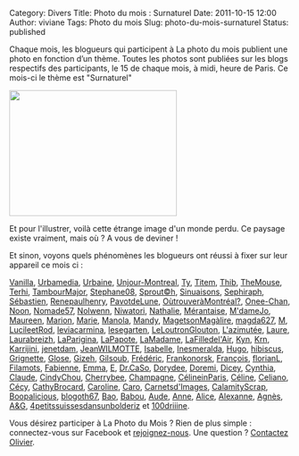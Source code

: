 Category: Divers
Title: Photo du mois : Surnaturel
Date: 2011-10-15 12:00
Author: viviane
Tags: Photo du mois
Slug: photo-du-mois-surnaturel
Status: published

Chaque mois, les blogueurs qui participent à La photo du mois publient une photo en fonction d’un thème. Toutes les photos sont publiées sur les blogs respectifs des participants, le 15 de chaque mois, à midi, heure de Paris. Ce mois-ci le thème est "Surnaturel"

<a href="http://www.viviane-voyages.com/wp-content/uploads/2011/10/P1100344.jpg"><img class="aligncenter size-medium wp-image-2319" title="Photo du mois : Surnaturel" src="http://www.viviane-voyages.com/wp-content/uploads/2011/10/P1100344-300x225.jpg" alt="" width="300" height="225" /></a>

Et pour l'illustrer, voilà cette étrange image d'un monde perdu. Ce paysage existe vraiment, mais où ? A vous de deviner !

Et sinon, voyons quels phénomènes les blogueurs ont réussi à fixer sur leur appareil ce mois ci :

<!--DEBUT DU PAVE DE LIENS-->
<a href="http://www.inmybubble.org/" target="_blank"> Vanilla</a>, <a href="http://www.urbamedia.com/" target="_blank"> Urbamedia</a>, <a href="http://urbancollector.blogspot.com/" target="_blank"> Urbaine</a>, <a href="http://unjourmontreal.wordpress.com/" target="_blank"> Unjour-Montreal</a>, <a href="http://mal.blogs-de-voyage.fr/" target="_blank"> Ty</a>, <a href="http://www.titem.fr/" target="_blank"> Titem</a>, <a href="http://carroir.over-blog.com/" target="_blank"> Thib</a>, <a href="http://mouseandfrog.wordpress.com/" target="_blank"> TheMouse</a>, <a href="http://terhischram.blogspot.com/" target="_blank"> Terhi</a>, <a href="http://www.tambour-major.blogspot.com/" target="_blank"> TambourMajor</a>, <a href="http://www.provincecanadienne.blogspot.com/" target="_blank"> Stephane08</a>, <a href="http://sproutch-photos.blogspot.com/" target="_blank"> Sprout©h</a>, <a href="http://sinuaisons.wordpress.com/" target="_blank"> Sinuaisons</a>, <a href="http://www.sephiraph.be/" target="_blank"> Sephiraph</a>, <a href="http://sgiworld.blogspot.com/" target="_blank"> Sébastien</a>, <a href="http://renepaulhenry.blogspot.com/" target="_blank"> Renepaulhenry</a>, <a href="http://pavot-de-lune.over-blog.com/" target="_blank"> PavotdeLune</a>, <a href="http://ou-trouver-a-montreal.ca/" target="_blank"> OùtrouveràMontréal?</a>, <a href="http://la-trentaine-quelle-aubaine.over-blog.com/" target="_blank"> Onee-Chan</a>, <a href="http://expediterre.wordpress.com/" target="_blank"> Noon</a>, <a href="http://messineaventure.canalblog.com/" target="_blank"> Nomade57</a>, <a href="http://graindesucre.com/hermineorignal/" target="_blank"> Nolwenn</a>, <a href="http://lecoqetlecerisier.wordpress.com/" target="_blank"> Niwatori</a>, <a href="http://voyageusecomtoise.wordpress.com/" target="_blank"> Nathalie</a>, <a href="http://merantaise.blogspot.com/" target="_blank"> Mérantaise</a>, <a href="http://mdamejo.blogspot.com/" target="_blank"> M'dameJo</a>, <a href="http://scrapblog.maumautte.com/" target="_blank"> Maureen</a>, <a href="http://marionnette.comxa.com/" target="_blank"> Marion</a>, <a href="http://marieetfrank.blogspot.com/" target="_blank"> Marie</a>, <a href="http://www.bellelavie.org/" target="_blank"> Manola</a>, <a href="http://mandystockholm.com/" target="_blank"> Mandy</a>, <a href="http://parisbymag.wordpress.com/" target="_blank"> MagetsonMagàlire</a>, <a href="http://anteketborka.blogspot.com/" target="_blank"> magda627</a>, <a href="http://basedinsg.blogspot.com/" target="_blank"> M</a>, <a href="http://www.destination-montreal.over-blog.net/" target="_blank"> LucileetRod</a>, <a href="http://www.leviacarmina.fr/wordpressfr/" target="_blank"> leviacarmina</a>, <a href="http://abeillesetpetitesmains.wordpress.com/" target="_blank"> lesegarten</a>, <a href="http://orcaeyes.blogspot.com/" target="_blank"> LeLoutronGlouton</a>, <a href="http://dederrierelesfagots.wordpress.com/" target="_blank"> L'azimutée</a>, <a href="http://maptitemaisonenquebecquie.blogspot.com/" target="_blank"> Laure</a>, <a href="http://canadayeswelike.blogspot.com/" target="_blank"> Laurabreizh</a>, <a href="http://www.souslecieldeparis.fr/" target="_blank"> LaParigina</a>, <a href="http://lapapotte.canalblog.com/" target="_blank"> LaPapote</a>, <a href="http://annie-expat-au-val-dajol.blogspot.com/" target="_blank"> LaMadame</a>, <a href="http://www.lafilledelair.com/" target="_blank"> LaFilledel'Air</a>, <a href="http://www.onigiri-geek.net/" target="_blank"> Kyn</a>, <a href="http://krn-defouloir.blogspot.com/" target="_blank"> Krn</a>, <a href="http://zoewahl.ch/blog/" target="_blank"> Karrijini</a>, <a href="http://jenetdam.blogspot.com/" target="_blank"> jenetdam</a>, <a href="http://www.jeanwilmotte.it/" target="_blank"> JeanWILMOTTE</a>, <a href="http://photographeenmarche.blogspot.com/" target="_blank"> Isabelle</a>, <a href="http://trytofixit.blogspot.com/" target="_blank"> Inesmeralda</a>, <a href="http://experienceetc.blogspot.com/" target="_blank"> Hugo</a>, <a href="http://www.hibiscusblog.net/" target="_blank"> hibiscus</a>, <a href="http://www.grignetteetco.blogspot.com/" target="_blank"> Grignette</a>, <a href="http://glose.fr/" target="_blank"> Glose</a>, <a href="http://cyberdilou.canalblog.com/" target="_blank"> Gizeh</a>, <a href="http://blog.legaletas.net/" target="_blank"> Gilsoub</a>, <a href="http://zoursland.com/" target="_blank"> Frédéric</a>, <a href="http://www.frankonorsk.net/" target="_blank"> Frankonorsk</a>, <a href="http://vudubalcon.blogspot.com/" target="_blank"> François</a>, <a href="http://florianmontreal.blogspot.com/" target="_blank"> florianL</a>, <a href="http://filamots.wordpress.com/" target="_blank"> Filamots</a>, <a href="http://lostandfoundinlondon.wordpress.com/" target="_blank"> Fabienne</a>, <a href="http://www.jyreflechis.com/" target="_blank"> Emma</a>, <a href="http://histoiresdeux.blogspot.com/" target="_blank"> E</a>, <a href="http://cestpasmoijeljure.wordpress.com/" target="_blank"> Dr.CaSo</a>, <a href="http://grainedememere.blogspot.com/" target="_blank"> Dorydee</a>, <a href="http://doremi.bleublog.lematin.ch/" target="_blank"> Doremi</a>, <a href="http://dicey-reloaded.blogspot.com/" target="_blank"> Dicey</a>, <a href="http://www.boeingbleudemer.com/" target="_blank"> Cynthia</a>, <a href="http://imagesenballade.blogspot.com/" target="_blank"> Claude</a>, <a href="http://cindychouamontreal.blogspot.com/" target="_blank"> CindyChou</a>, <a href="http://cherrybee-a-montreal.blogspot.com/" target="_blank"> Cherrybee</a>, <a href="http://champagnefraise.wordpress.com/" target="_blank"> Champagne</a>, <a href="http://frenchiesinparis.over-blog.com/" target="_blank"> CélineinParis</a>, <a href="http://dupommieralerable.over-blog.com/" target="_blank"> Céline</a>, <a href="http://poutineettartiflette.blogspot.com/" target="_blank"> Celiano</a>, <a href="http://frenchyncarolina.blogspot.com/" target="_blank"> Cécy</a>, <a href="http://citrouilleetbouledeneige.com/" target="_blank"> CathyBrocard</a>, <a href="http://www.lespetitsbarbus.blogspot.com/" target="_blank"> Caroline</a>, <a href="http://letohubohudecaro.canalblog.com/" target="_blank"> Caro</a>, <a href="http://www.carnetsdimages.org/" target="_blank"> Carnetsd'Images</a>, <a href="http://calamityscrap62.canalblog.com/" target="_blank"> CalamityScrap</a>, <a href="http://bavardise.blogspot.com/" target="_blank"> Boopalicious</a>, <a href="http://blogoth67.wordpress.com/" target="_blank"> blogoth67</a>, <a href="http://blog.bao-world.com/" target="_blank"> Bao</a>, <a href="http://babou-et-ben.com/" target="_blank"> Babou</a>, <a href="http://enroutepoursherbrooke.blogspot.com/" target="_blank"> Aude</a>, <a href="http://anne-tranche-de-vie.over-blog.com/" target="_blank"> Anne</a>, <a href="http://aliceinquebequie.blogspot.com/" target="_blank"> Alice</a>, <a href="http://alexanne.exmackina.com/" target="_blank"> Alexanne</a>, <a href="http://lhuillierflorida.blogspot.com/" target="_blank"> Agnès</a>, <a href="http://www.grenoblequebec.blogspot.com/" target="_blank"> A&amp;G</a>, <a href="http://troispetitssuisses.blogspot.com/" target="_blank"> 4petitssuissesdansunbolderiz</a> et <a href="http://www.reverdailleurs.com/" target="_blank"> 100driiine</a>.

Vous désirez participer à La Photo du Mois ? Rien de plus simple : connectez-vous sur Facebook et <a href="http://www.facebook.com/group.php?gid=100358020003774&amp;amp%3Bv=info" target="_blank">rejoignez-nous</a>. Une question ? <a href="mailto:olivier.canada@gmail.com">Contactez Olivier</a>.
<!--FIN DU PAVE DE LIENS-->